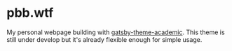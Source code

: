 # pbb.wtf

My personal webpage building with [gatsby-theme-academic](https://www.npmjs.com/package/gatsby-theme-academic). This theme is still under develop but 
it's already flexible enough for simple usage.
